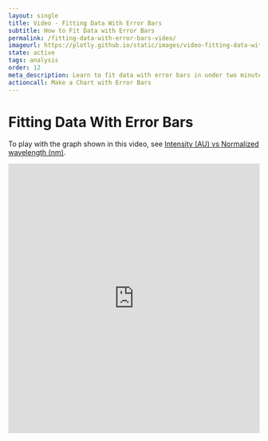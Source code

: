 ```yaml
---
layout: single
title: Video - Fitting Data With Error Bars
subtitle: How to Fit Data with Error Bars
permalink: /fitting-data-with-error-bars-video/
imageurl: https://plotly.github.io/static/images/video-fitting-data-with-error-bars/thum-video-fitting-data-with-error-bars.png
state: active
tags: analysis
order: 12
meta_description: Learn to fit data with error bars in under two minutes. Chart Studio is the easiest and fastest way to make and share graphs online.
actioncall: Make a Chart with Error Bars
---
```


# Fitting Data With Error Bars

To play with the graph shown in this video, see [Intensity (AU) vs Normalized wavelength (nm)](https://plot.ly/2505/~chris/).

<iframe src="https://www.youtube.com/embed/eWan9iNJtaA" width="100%" height="540" frameborder="0" webkitallowfullscreen mozallowfullscreen allowfullscreen></iframe>
